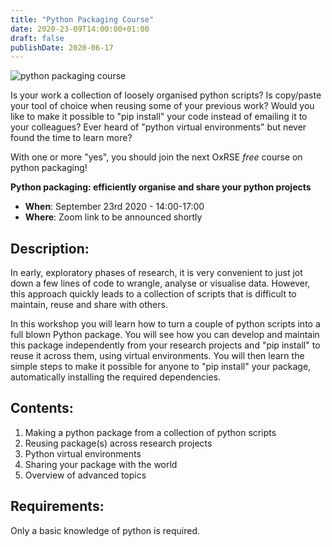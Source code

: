 ```yaml
---
title: "Python Packaging Course"
date: 2020-23-09T14:00:00+01:00
draft: false
publishDate: 2020-06-17
---
```


![python packaging course](/images/events/python_packaging_course_1080.jpg "python packaging course")

Is your work a collection of loosely organised python scripts?
Is copy/paste your tool of choice when reusing some of your previous work?
Would you like to make it possible to "pip install" your code instead of
emailing it to your colleagues? Ever heard of "python virtual environments" but never found the time
to learn more?

With one or more "yes", you should join the next OxRSE *free* course on python
packaging!

**Python packaging: efficiently organise and share your python projects**

- **When**: September 23rd 2020 - 14:00-17:00
- **Where**: Zoom link to be announced shortly

## Description:

In early, exploratory phases of research, it is very convenient to just jot down
a few lines of code to wrangle, analyse or visualise data.
However, this approach quickly leads to a collection of scripts that is difficult 
to maintain, reuse and share with others.

In this workshop you will learn how to turn a couple of python scripts into
a full blown Python package. You will see how you can develop and maintain
this package independently from your research projects and "pip install" to
reuse it across them, using virtual environments.
You will then learn the simple steps to make it possible for anyone to "pip
install" your package, automatically installing the required dependencies.

## Contents:

1. Making a python package from a collection of python scripts
2. Reusing package(s) across research projects
3. Python virtual environments
4. Sharing your package with the world
5. Overview of advanced topics
  
## Requirements:

Only a basic knowledge of python is required.
